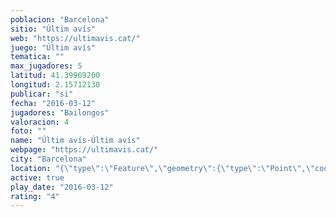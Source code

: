 ```yaml
---
poblacion: "Barcelona"
sitio: "Últim avís"
web: "https://ultimavis.cat/"
juego: "Últim avís"
tematica: ""
max_jugadores: 5
latitud: 41.39969200
longitud: 2.15712130
publicar: "si"
fecha: "2016-03-12"
jugadores: "Bailongos"
valoracion: 4
foto: ""
name: "Últim avís-Últim avís"
webpage: "https://ultimavis.cat/"
city: "Barcelona"
location: "{\"type\":\"Feature\",\"geometry\":{\"type\":\"Point\",\"coordinates\":[41.399692,2.1571213]}}"
active: true
play_date: "2016-03-12"
rating: "4"
---
```

